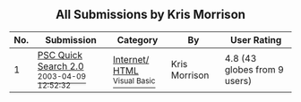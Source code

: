 ﻿<div align="center">

## All Submissions by Kris Morrison

</div>

No.  | Submission | Category | By   | User Rating
---- | ---------- | -------- | ---- | -----------
1 | [PSC Quick Search 2\.0<br /><sup>2003-04-09 12:52:32</sup>](https://github.com/Planet-Source-Code/kris-morrison-psc-quick-search-2-0__1-44660) | [Internet/ HTML<br /><sup>Visual Basic</sup>](../ByCategory/internet-html__1-34.md) | Kris Morrison | 4.8 (43 globes from 9 users)
